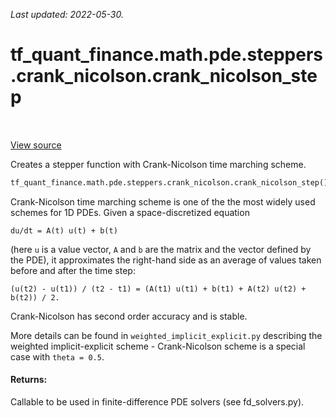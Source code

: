 <!--
This file is generated by a tool. Do not edit directly.
For open-source contributions the docs will be updated automatically.
-->

*Last updated: 2022-05-30.*

<div itemscope itemtype="http://developers.google.com/ReferenceObject">
<meta itemprop="name" content="tf_quant_finance.math.pde.steppers.crank_nicolson.crank_nicolson_step" />
<meta itemprop="path" content="Stable" />
</div>

# tf_quant_finance.math.pde.steppers.crank_nicolson.crank_nicolson_step

<!-- Insert buttons and diff -->

<table class="tfo-notebook-buttons tfo-api" align="left">
</table>

<a target="_blank" href="https://github.com/google/tf-quant-finance/blob/master/tf_quant_finance/math/pde/steppers/crank_nicolson.py">View source</a>



Creates a stepper function with Crank-Nicolson time marching scheme.

```python
tf_quant_finance.math.pde.steppers.crank_nicolson.crank_nicolson_step()
```



<!-- Placeholder for "Used in" -->

Crank-Nicolson time marching scheme is one of the the most widely used schemes
for 1D PDEs. Given a space-discretized equation

```
du/dt = A(t) u(t) + b(t)
```
(here `u` is a value vector, `A` and `b` are the matrix and the vector defined
by the PDE), it approximates the right-hand side as an average of values taken
before and after the time step:

```
(u(t2) - u(t1)) / (t2 - t1) = (A(t1) u(t1) + b(t1) + A(t2) u(t2) + b(t2)) / 2.
```

Crank-Nicolson has second order accuracy and is stable.

More details can be found in `weighted_implicit_explicit.py` describing the
weighted implicit-explicit scheme - Crank-Nicolson scheme is a special case
with `theta = 0.5`.

#### Returns:

Callable to be used in finite-difference PDE solvers (see fd_solvers.py).
